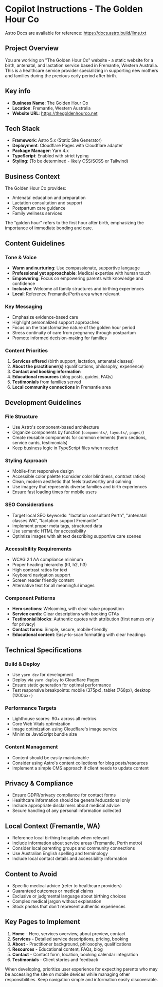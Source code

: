 # Copilot Instructions - The Golden Hour Co

Astro Docs are available for reference: https://docs.astro.build/llms.txt

## Project Overview
You are working on "The Golden Hour Co" website - a static website for a birth, antenatal, and lactation service based in Fremantle, Western Australia. This is a healthcare service provider specializing in supporting new mothers and families during the precious early period after birth.

## Key info
- **Business Name**: The Golden Hour Co
- **Location**: Fremantle, Western Australia
- **Website URL**: https://thegoldenhourco.net

## Tech Stack
- **Framework**: Astro 5.x (Static Site Generator)
- **Deployment**: Cloudflare Pages with Cloudflare adapter
- **Package Manager**: Yarn 4.x
- **TypeScript**: Enabled with strict typing
- **Styling**: (To be determined - likely CSS/SCSS or Tailwind)

## Business Context
The Golden Hour Co provides:
- Antenatal education and preparation
- Lactation consultation and support
- Postpartum care guidance
- Family wellness services

The "golden hour" refers to the first hour after birth, emphasizing the importance of immediate bonding and care.

## Content Guidelines

### Tone & Voice
- **Warm and nurturing**: Use compassionate, supportive language
- **Professional yet approachable**: Medical expertise with human touch
- **Empowering**: Focus on empowering parents with knowledge and confidence
- **Inclusive**: Welcome all family structures and birthing experiences
- **Local**: Reference Fremantle/Perth area when relevant

### Key Messaging
- Emphasize evidence-based care
- Highlight personalized support approaches
- Focus on the transformative nature of the golden hour period
- Stress continuity of care from pregnancy through postpartum
- Promote informed decision-making for families

### Content Priorities
1. **Services offered** (birth support, lactation, antenatal classes)
2. **About the practitioner(s)** (qualifications, philosophy, experience)
3. **Contact and booking information**
4. **Educational resources** (blog posts, guides, FAQs)
5. **Testimonials** from families served
6. **Local community connections** in Fremantle area

## Development Guidelines

### File Structure
- Use Astro's component-based architecture
- Organize components by function (`components/`, `layouts/`, `pages/`)
- Create reusable components for common elements (hero sections, service cards, testimonials)
- Keep business logic in TypeScript files when needed

### Styling Approach
- Mobile-first responsive design
- Accessible color palette (consider color blindness, contrast ratios)
- Clean, modern aesthetic that feels trustworthy and calming
- Use imagery that represents diverse families and birth experiences
- Ensure fast loading times for mobile users

### SEO Considerations
- Target local SEO keywords: "lactation consultant Perth", "antenatal classes WA", "lactation support Fremantle"
- Implement proper meta tags, structured data
- Use semantic HTML for accessibility
- Optimize images with alt text describing supportive care scenes

### Accessibility Requirements
- WCAG 2.1 AA compliance minimum
- Proper heading hierarchy (h1, h2, h3)
- High contrast ratios for text
- Keyboard navigation support
- Screen reader friendly content
- Alternative text for all meaningful images

### Component Patterns
- **Hero sections**: Welcoming, with clear value proposition
- **Service cards**: Clear descriptions with booking CTAs
- **Testimonial blocks**: Authentic quotes with attribution (first names only for privacy)
- **Contact forms**: Simple, secure, mobile-friendly
- **Educational content**: Easy-to-scan formatting with clear headings

## Technical Specifications

### Build & Deploy
- Use `yarn dev` for development
- Deploy via `yarn deploy` to Cloudflare Pages
- Ensure static generation for optimal performance
- Test responsive breakpoints: mobile (375px), tablet (768px), desktop (1200px+)

### Performance Targets
- Lighthouse scores: 90+ across all metrics
- Core Web Vitals optimization
- Image optimization using Cloudflare's image service
- Minimize JavaScript bundle size

### Content Management
- Content should be easily maintainable
- Consider using Astro's content collections for blog posts/resources
- Implement a simple CMS approach if client needs to update content

## Privacy & Compliance
- Ensure GDPR/privacy compliance for contact forms
- Healthcare information should be general/educational only
- Include appropriate disclaimers about medical advice
- Secure handling of any personal information collected

## Local Context (Fremantle, WA)
- Reference local birthing hospitals when relevant
- Include information about service areas (Fremantle, Perth metro)
- Consider local parenting groups and community connections
- Use Australian English spelling and terminology
- Include local contact details and accessibility information

## Content to Avoid
- Specific medical advice (refer to healthcare providers)
- Guaranteed outcomes or medical claims
- Exclusive or judgmental language about birthing choices
- Complex medical jargon without explanation
- Stock photos that don't represent authentic experiences

## Key Pages to Implement
1. **Home** - Hero, services overview, about preview, contact
2. **Services** - Detailed service descriptions, pricing, booking
3. **About** - Practitioner background, philosophy, qualifications
4. **Resources** - Educational content, FAQs, blog
5. **Contact** - Contact form, location, booking calendar integration
6. **Testimonials** - Client stories and feedback

When developing, prioritize user experience for expecting parents who may be accessing the site on mobile devices while managing other responsibilities. Keep navigation simple and information easily discoverable.